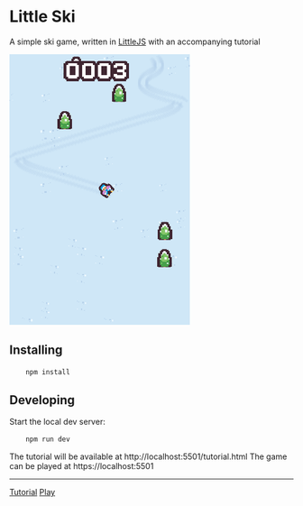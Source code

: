 # Little Ski

A simple ski game, written in [LittleJS](https://github.com/KilledByAPixel/LittleJS) with an accompanying tutorial

![Screenshot](https://raw.githubusercontent.com/eoinmcg/little-ski/refs/heads/main/public/screenshot.png)

## Installing

```bash
    npm install
```

## Developing

Start the local dev server:

```bash
    npm run dev
```

The tutorial will be available at http://localhost:5501/tutorial.html
The game can be played at https://localhost:5501

___

[Tutorial](https://eoinmcgrath.com/little-ski/tutorial.html)
[Play](https://eoinmcgrath.com/little-ski)
